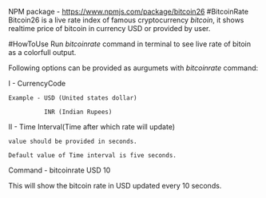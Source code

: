 NPM package - https://www.npmjs.com/package/bitcoin26
#BitcoinRate 
Bitcoin26 is a live rate index of famous cryptocurrency *bitcoin*, it shows realtime price of bitcoin in currency USD or provided by user.

#HowToUse
Run *bitcoinrate* command in terminal to see live rate of bitoin as a colorfull output.

Following options can be provided as aurgumets with *bitcoinrate* command:

I - CurrencyCode

    Example - USD (United states dollar)

              INR (Indian Rupees)

II - Time Interval(Time after which rate will update)

    value should be provided in seconds.

    Default value of Time interval is five seconds.

Command - bitcoinrate USD 10

This will show the bitcoin rate in USD updated every 10 seconds.
